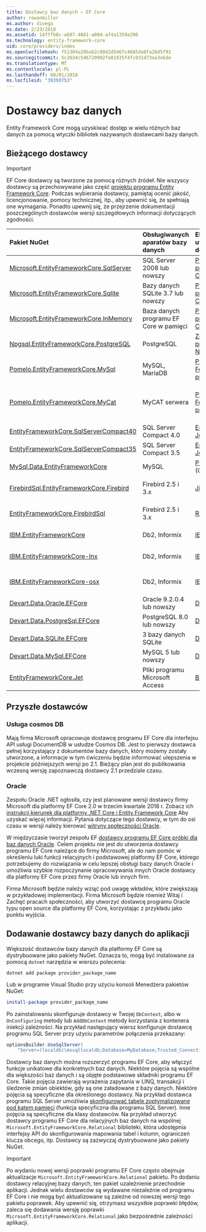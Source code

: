 ```yaml
---
title: Dostawcy baz danych — EF Core
author: rowanmiller
ms.author: divega
ms.date: 2/23/2018
ms.assetid: 14fffb6c-a687-4881-a094-af4a1359a296
ms.technology: entity-framework-core
uid: core/providers/index
ms.openlocfilehash: f51304a20bab2c80d2d546fc4685da0fa28d5f92
ms.sourcegitcommit: 5c2634c546720902fe01935f4fc031d73aa3ebde
ms.translationtype: MT
ms.contentlocale: pl-PL
ms.lasthandoff: 08/01/2018
ms.locfileid: "39393753"
---
```

# <a name="database-providers"></a>Dostawcy baz danych

Entity Framework Core mogą uzyskiwać dostęp w wielu różnych baz danych za pomocą wtyczki bibliotek nazywanych dostawcami bazy danych.

## <a name="current-providers"></a>Bieżącego dostawcy
> [!IMPORTANT]  
> EF Core dostawcy są tworzone za pomocą różnych źródeł. Nie wszyscy dostawcy są przechowywane jako część [projektu programu Entity Framework Core](https://github.com/aspnet/EntityFrameworkCore). Podczas wybierania dostawcy, pamiętaj ocenić jakość, licencjonowanie, pomocy technicznej, itp., aby upewnić się, że spełniają one wymagania. Ponadto upewnij się, że przejrzenie dokumentacji poszczególnych dostawców wersji szczegółowych informacji dotyczących zgodności.

| Pakiet NuGet                                                                                                        | Obsługiwanych aparatów bazy danych | Element utrzymujący / dostawcy                                                           | Informacje o / wymagań           | Przydatne linki                                                                                                                                                                                       |
|:---------------------------------------------------------------------------------------------------------------------|:---------------------------|:------------------------------------------------------------------------------|:-------------------------------|:---------------------------------------------------------------------------------------------------------------------------------------------------------------------------------------------------|
| [Microsoft.EntityFrameworkCore.SqlServer](https://www.nuget.org/packages/Microsoft.EntityFrameworkCore.SqlServer)    | SQL Server 2008 lub nowszy    | [Projekt programu EF Core](https://github.com/aspnet/EntityFrameworkCore/) (Microsoft) |                                | [Dokumentacja](xref:core/providers/sql-server/index)                                                                                                                                                       |
| [Microsoft.EntityFrameworkCore.Sqlite](https://www.nuget.org/packages/Microsoft.EntityFrameworkCore.Sqlite)          | Bazy danych SQLite 3.7 lub nowszy         | [Projekt programu EF Core](https://github.com/aspnet/EntityFrameworkCore/) (Microsoft) |                                | [Dokumentacja](xref:core/providers/sqlite/index)                                                                                                                                                           |
| [Microsoft.EntityFrameworkCore.InMemory](https://www.nuget.org/packages/Microsoft.EntityFrameworkCore.InMemory)      | Baza danych programu EF Core w pamięci | [Projekt programu EF Core](https://github.com/aspnet/EntityFrameworkCore/) (Microsoft) | Tylko do celów testowych               | [Dokumentacja](xref:core/providers/in-memory/index)                                                                                                                                                        |
| [Npgsql.EntityFrameworkCore.PostgreSQL](https://www.nuget.org/packages/Npgsql.EntityFrameworkCore.PostgreSQL)        | PostgreSQL                 | [Zespół programistyczny Npgsql](https://github.com/npgsql)                          |                                | [Dokumentacja](http://www.npgsql.org/efcore/index.html)                                                                                                                                                    |
| [Pomelo.EntityFrameworkCore.MySql](https://www.nuget.org/packages/Pomelo.EntityFrameworkCore.MySql)                  | MySQL, MariaDB             | [Pomelo Foundation projektu](https://github.com/PomeloFoundation)              |                                | [readme](https://github.com/PomeloFoundation/Pomelo.EntityFrameworkCore.MySql/blob/master/README.md)                                                                                               |
| [Pomelo.EntityFrameworkCore.MyCat](https://www.nuget.org/packages/Pomelo.EntityFrameworkCore.MyCat)                  | MyCAT serwera               | [Pomelo Foundation projektu](https://github.com/PomeloFoundation)              | Wstępna do programu EF Core 1.1 | [readme](https://github.com/PomeloFoundation/Pomelo.EntityFrameworkCore.MyCat/blob/master/README.md)                                                                                               |
| [EntityFrameworkCore.SqlServerCompact40](https://www.nuget.org/packages/EntityFrameworkCore.SqlServerCompact40)      | SQL Server Compact 4.0     | [Erik Ejlskov Jensen](https://github.com/ErikEJ/)                             | .NET Framework                 | [wiki](https://github.com/ErikEJ/EntityFramework.SqlServerCompact/wiki/Using-EF-Core-with-SQL-Server-Compact-in-Traditional-.NET-Applications)                                                     |
| [EntityFrameworkCore.SqlServerCompact35](https://www.nuget.org/packages/EntityFrameworkCore.SqlServerCompact35)      | SQL Server Compact 3.5     | [Erik Ejlskov Jensen](https://github.com/ErikEJ/)                             | .NET Framework                 | [wiki](https://github.com/ErikEJ/EntityFramework.SqlServerCompact/wiki/Using-EF-Core-with-SQL-Server-Compact-in-Traditional-.NET-Applications)                                                     |
| [MySql.Data.EntityFrameworkCore](https://www.nuget.org/packages/MySql.Data.EntityFrameworkCore)                      | MySQL                      | [Projekt MySQL](http://dev.mysql.com) (Oracle)                                | Przed wydaniem                    | [Dokumentacja](https://dev.mysql.com/doc/connector-net/en/)                                                                                                                                                |
| [FirebirdSql.EntityFrameworkCore.Firebird](https://www.nuget.org/packages/FirebirdSql.EntityFrameworkCore.Firebird/) | Firebird 2.5 i 3.x       | [Jiří Činčura](https://github.com/cincuranet)                                 | EF Core 2.0 lub nowszy            | [Dokumentacja](https://github.com/cincuranet/FirebirdSql.Data.FirebirdClient/blob/master/Provider/docs/entity-framework-core.md)                                                                           |
| [EntityFrameworkCore.FirebirdSql](https://www.nuget.org/packages/EntityFrameworkCore.FirebirdSql/)                   | Firebird 2.5 i 3.x       | [Rafael Almeida](https://github.com/ralmsdeveloper)                           | EF Core 2.0 lub nowszy            | [wiki](https://github.com/ralmsdeveloper/EntityFrameworkCore.FirebirdSQL/wiki)                                                                                                                     |
| [IBM.EntityFrameworkCore](https://www.nuget.org/packages/IBM.EntityFrameworkCore)                                    | Db2, Informix              | [IBM](https://ibm.com)                                                        | Wersja Windows                | [blog](https://www.ibm.com/developerworks/community/blogs/96960515-2ea1-4391-8170-b0515d08e4da/entry/Creating_Entity_Data_Model_using_IBM_Data_Server_providers_for_Entity_Framework_Core?lang=en) |
| [IBM.EntityFrameworkCore-lnx](https://www.nuget.org/packages/IBM.EntityFrameworkCore-lnx)                            | Db2, Informix              | [IBM](https://ibm.com)                                                        | Wersji systemu Linux                  | [blog](https://www.ibm.com/developerworks/community/blogs/96960515-2ea1-4391-8170-b0515d08e4da/entry/Creating_Entity_Data_Model_using_IBM_Data_Server_providers_for_Entity_Framework_Core?lang=en) |
| [IBM.EntityFrameworkCore-osx](https://www.nuget.org/packages/IBM.EntityFrameworkCore-osx)                            | Db2, Informix              | [IBM](https://ibm.com)                                                        | wersja systemu macOS                  | [blog](https://www.ibm.com/developerworks/community/blogs/96960515-2ea1-4391-8170-b0515d08e4da/entry/Creating_Entity_Data_Model_using_IBM_Data_Server_providers_for_Entity_Framework_Core?lang=en) |
| [Devart.Data.Oracle.EFCore](https://www.nuget.org/packages/Devart.Data.Oracle.EFCore/)                               | Oracle 9.2.0.4 lub nowszy     | [DevArt](https://www.devart.com/)                                             | Płatne                           | [Dokumentacja](https://www.devart.com/dotconnect/oracle/docs/)                                                                                                                                             |
| [Devart.Data.PostgreSql.EFCore](https://www.nuget.org/packages/Devart.Data.PostgreSql.EFCore/)                       | PostgreSQL 8.0 lub nowszy     | [DevArt](https://www.devart.com/)                                             | Płatne                           | [Dokumentacja](https://www.devart.com/dotconnect/postgresql/docs/)                                                                                                                                         |
| [Devart.Data.SQLite.EFCore](https://www.nuget.org/packages/Devart.Data.SQLite.EFCore/)                               | 3 bazy danych SQLite           | [DevArt](https://www.devart.com/)                                             | Płatne                           | [Dokumentacja](https://www.devart.com/dotconnect/sqlite/docs/)                                                                                                                                             |
| [Devart.Data.MySql.EFCore](https://www.nuget.org/packages/Devart.Data.MySql.EFCore/)                                 | MySQL 5 lub nowszy            | [DevArt](https://www.devart.com/)                                             | Płatne                           | [Dokumentacja](https://www.devart.com/dotconnect/mysql/docs/)                                                                                                                                              |
| [EntityFrameworkCore.Jet](https://www.nuget.org/packages/EntityFrameworkCore.Jet/)                                   | Pliki programu Microsoft Access     | [Bubi](https://github.com/bubibubi)                                           | EF Core 2.0, .NET Framework    | [readme](https://github.com/bubibubi/EntityFrameworkCore.Jet/blob/master/docs/README.md)                                                                                                           |

## <a name="future-providers"></a>Przyszłe dostawców

### <a name="cosmos-db"></a>Usługa cosmos DB

Mają firma Microsoft opracowuje dostawcę programu EF Core dla interfejsu API usługi DocumentDB w usłudze Cosmos DB. Jest to pierwszy dostawca pełnej korzystający z dokumentów bazy danych, który możemy zostały utworzone, a informacje w tym ćwiczeniu będzie informować ulepszenia w projekcie późniejszych wersji po 2.1. Bieżący plan jest do publikowania wczesną wersję zapoznawczą dostawcy 2.1 przedziale czasu.

### <a name="oracle"></a>Oracle
Zespołu Oracle .NET ogłosiła, czy jest planowane wersji dostawcy firmy Microsoft dla platformy EF Core 2.0 w trzecim kwartale 2018 r. Zobacz ich [instrukcji kierunek dla platformy .NET Core i Entity Framework Core](http://www.oracle.com/technetwork/topics/dotnet/tech-info/odpnet-dotnet-ef-core-sod-4395108.pdf) Aby uzyskać więcej informacji.
Pytania dotyczące tego dostawcy, w tym do osi czasu w wersji należy kierować [witryny społeczności Oracle](https://community.oracle.com/).

W międzyczasie tworzył zespołu EF [dostawcy programu EF Core próbki dla baz danych Oracle](https://github.com/aspnet/EntityFrameworkCore/tree/master/samples/OracleProvider). Celem projektu nie jest do utworzenia dostawcy programu EF Core należące do firmy Microsoft, ale do nam pomóc w określeniu luki funkcji relacyjnych i podstawowej platformy EF Core, którego potrzebujemy do rozwiązania w celu lepszej obsługi bazy danych Oracle i umożliwia szybkie rozpoczynanie opracowywania innych Oracle dostawcy dla platformy EF Core przez firmy Oracle lub innych firm.

Firma Microsoft będzie należy wziąć pod uwagę wkładów, które zwiększają w przykładowej implementacji. Firma Microsoft będzie również Witaj i Zachęć pracach społeczności, aby utworzyć dostawcę programu Oracle typu open source dla platformy EF Core, korzystając z przykładu jako punktu wyjścia.

## <a name="adding-a-database-provider-to-your-application"></a>Dodawanie dostawcy bazy danych do aplikacji

Większość dostawców bazy danych dla platformy EF Core są dystrybuowane jako pakiety NuGet. Oznacza to, mogą być instalowane za pomocą `dotnet` narzędzia w wierszu polecenia:

``` console
dotnet add package provider_package_name
```

Lub w programie Visual Studio przy użyciu konsoli Menedżera pakietów NuGet:

``` powershell
install-package provider_package_name
```

Po zainstalowaniu skonfiguruje dostawcy w Twojej `DbContext`, albo w `OnConfiguring` metody lub `AddDbContext` metody korzystania z kontenera iniekcji zależności. Na przykład następujący wiersz konfiguruje dostawcę programu SQL Server przy użyciu parametrów połączenia przekazany:

``` csharp
optionsBuilder.UseSqlServer(
    "Server=(localdb)\mssqllocaldb;Database=MyDatabase;Trusted_Connection=True;");
```  

Dostawcy baz danych można rozszerzyć programu EF Core, aby włączyć funkcje unikatowe dla konkretnych baz danych. Niektóre pojęcia są wspólne dla większości baz danych i są objęte podstawowe składniki programu EF Core. Takie pojęcia zawierają wyrażenia zapytania w LINQ, transakcji i śledzenie zmian obiektów, gdy są one załadowane z bazy danych. Niektóre pojęcia są specyficzne dla określonego dostawcy. Na przykład dostawca programu SQL Server umożliwia [skonfigurować tabele zoptymalizowane pod kątem pamięci](xref:core/providers/sql-server/memory-optimized-tables) (funkcja specyficzna dla programu SQL Server). Inne pojęcia są specyficzne dla klasy dostawców. Na przykład utworzyć dostawcy programu EF Core dla relacyjnych baz danych na wspólnej `Microsoft.EntityFrameworkCore.Relational` biblioteki, która udostępnia interfejsy API do skonfigurowania mapowania tabel i kolumn, ograniczeń klucza obcego, itp. Dostawcy są zazwyczaj dystrybuowane jako pakiety NuGet.

> [!IMPORTANT]  
> Po wydaniu nowej wersji poprawki programu EF Core często obejmuje aktualizacje `Microsoft.EntityFrameworkCore.Relational` pakietu. Po dodaniu dostawcy relacyjnej bazy danych, ten pakiet uzależnienie przechodnie aplikacji. Jednak wielu dostawców są wydawane niezależnie od programu EF Core i nie mogą być aktualizowane są zależne od nowszej wersji tego pakietu poprawek. Aby upewnić się, otrzymasz wszystkie poprawki błędów, zaleca się dodawania wersję poprawki `Microsoft.EntityFrameworkCore.Relational` jako bezpośrednie zależności aplikacji.

